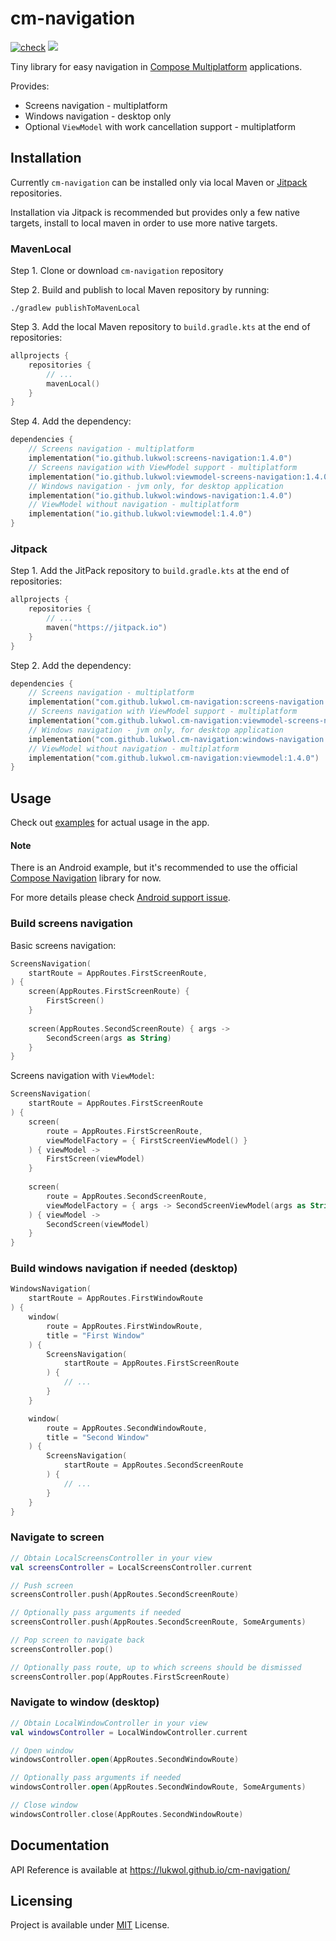 # cm-navigation

[![check](https://github.com/lukwol/cm-navigation/actions/workflows/check.yml/badge.svg)](https://github.com/lukwol/cm-navigation/actions/workflows/check.yml)
[![](https://jitpack.io/v/lukwol/cm-navigation.svg)](https://jitpack.io/#lukwol/cm-navigation)

Tiny library for easy navigation in [Compose Multiplatform](https://github.com/JetBrains/compose-jb/)
applications.

Provides:
 * Screens navigation - multiplatform
 * Windows navigation - desktop only
 * Optional `ViewModel` with work cancellation support - multiplatform

## Installation

Currently `cm-navigation` can be installed only via local Maven or [Jitpack](https://jitpack.io/) repositories.

Installation via Jitpack is recommended but provides only a few native targets, install to local maven in order to use more native targets.

### MavenLocal

Step 1. Clone or download `cm-navigation` repository

Step 2. Build and publish to local Maven repository by running: 

```shell
./gradlew publishToMavenLocal
```

Step 3. Add the local Maven repository to `build.gradle.kts` at the end of repositories:

```kotlin
allprojects {
    repositories {
        // ...
        mavenLocal()
    }
}
```

Step 4. Add the dependency:

```kotlin
dependencies {
    // Screens navigation - multiplatform
    implementation("io.github.lukwol:screens-navigation:1.4.0")
    // Screens navigation with ViewModel support - multiplatform
    implementation("io.github.lukwol:viewmodel-screens-navigation:1.4.0")
    // Windows navigation - jvm only, for desktop application
    implementation("io.github.lukwol:windows-navigation:1.4.0")
    // ViewModel without navigation - multiplatform
    implementation("io.github.lukwol:viewmodel:1.4.0")
}
```

### Jitpack

Step 1. Add the JitPack repository to `build.gradle.kts` at the end of repositories:

```kotlin
allprojects {
    repositories {
        // ...
        maven("https://jitpack.io")
    }
}
```

Step 2. Add the dependency:

```kotlin
dependencies {
    // Screens navigation - multiplatform
    implementation("com.github.lukwol.cm-navigation:screens-navigation:1.4.0")
    // Screens navigation with ViewModel support - multiplatform
    implementation("com.github.lukwol.cm-navigation:viewmodel-screens-navigation:1.4.0")
    // Windows navigation - jvm only, for desktop application
    implementation("com.github.lukwol.cm-navigation:windows-navigation:1.4.0")
    // ViewModel without navigation - multiplatform
    implementation("com.github.lukwol.cm-navigation:viewmodel:1.4.0")
}
```

## Usage

Check out [examples](https://github.com/lukwol/cm-navigation/tree/main/examples/) for actual usage in the app.

#### Note

There is an Android example, but it's recommended to use the official [Compose Navigation](https://developer.android.com/jetpack/compose/navigation) library for now.

For more details please check [Android support issue](https://github.com/lukwol/cm-navigation/issues/3).

### Build screens navigation

Basic screens navigation:

```kotlin
ScreensNavigation(
    startRoute = AppRoutes.FirstScreenRoute,
) {
    screen(AppRoutes.FirstScreenRoute) {
        FirstScreen()
    }
    
    screen(AppRoutes.SecondScreenRoute) { args ->
        SecondScreen(args as String)
    }
}
```

Screens navigation with `ViewModel`:

```kotlin
ScreensNavigation(
    startRoute = AppRoutes.FirstScreenRoute
) {
    screen(
        route = AppRoutes.FirstScreenRoute,
        viewModelFactory = { FirstScreenViewModel() }
    ) { viewModel ->
        FirstScreen(viewModel)
    }
    
    screen(
        route = AppRoutes.SecondScreenRoute,
        viewModelFactory = { args -> SecondScreenViewModel(args as String) }
    ) { viewModel ->
        SecondScreen(viewModel)
    }
}
```

### Build windows navigation if needed (desktop)

```kotlin
WindowsNavigation(
    startRoute = AppRoutes.FirstWindowRoute
) {
    window(
        route = AppRoutes.FirstWindowRoute,
        title = "First Window"
    ) {
        ScreensNavigation(
            startRoute = AppRoutes.FirstScreenRoute
        ) {
            // ...
        }
    }

    window(
        route = AppRoutes.SecondWindowRoute,
        title = "Second Window"
    ) {
        ScreensNavigation(
            startRoute = AppRoutes.SecondScreenRoute
        ) {
            // ...
        }
    }
}
```

### Navigate to screen

```kotlin
// Obtain LocalScreensController in your view
val screensController = LocalScreensController.current

// Push screen
screensController.push(AppRoutes.SecondScreenRoute)

// Optionally pass arguments if needed
screensController.push(AppRoutes.SecondScreenRoute, SomeArguments)

// Pop screen to navigate back
screensController.pop()

// Optionally pass route, up to which screens should be dismissed
screensController.pop(AppRoutes.FirstScreenRoute)
```

### Navigate to window (desktop)

```kotlin
// Obtain LocalWindowController in your view
val windowsController = LocalWindowController.current

// Open window
windowsController.open(AppRoutes.SecondWindowRoute)

// Optionally pass arguments if needed
windowsController.open(AppRoutes.SecondWindowRoute, SomeArguments)

// Close window
windowsController.close(AppRoutes.SecondWindowRoute)
```

## Documentation

API Reference is available at https://lukwol.github.io/cm-navigation/ 

## Licensing

Project is available under [MIT](https://github.com/lukwol/cm-navigation/blob/main/LICENSE) License.
